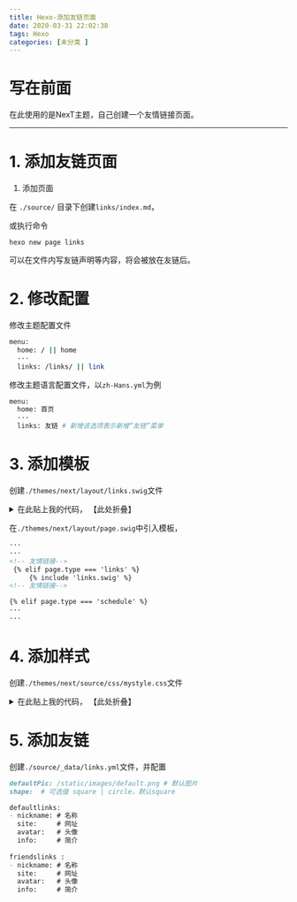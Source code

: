 ```yaml
---
title: Hexo-添加友链页面
date: 2020-03-31 22:02:38
tags: Hexo
categories: [未分类 ]
---
```


# 写在前面

在此使用的是NexT主题，自己创建一个友情链接页面。

---


# 1. 添加友链页面

1. 添加页面

在 `./source/` 目录下创建`links/index.md`，

或执行命令

```
hexo new page links
```


可以在文件内写友链声明等内容，将会被放在友链后。

<!-- more -->

# 2. 修改配置

修改主题配置文件

```bash ./themes/next/_config.yml
menu:
  home: / || home
  ···
  links: /links/ || link
```

修改主题语言配置文件，以`zh-Hans.yml`为例

```bash ./themes/next/language/zh-Hans.yml
menu:
  home: 首页
  ···
  links: 友链 # 新增该选项表示新增“友链”菜单
```


# 3. 添加模板

创建`./themes/next/layout/links.swig`文件

<details>
<summary>在此贴上我的代码， 【此处折叠】 </summary>

{% include_code lang:javascript links.swig.txt %}
</details>

在`./themes/next/layout/page.swig`中引入模板，

```html ./themes/next/layout/page.swig
···
···
<!-- 友情链接-->
 {% elif page.type === 'links' %}
	 {% include 'links.swig' %}
<!-- 友情链接-->

{% elif page.type === 'schedule' %}
···
···
```

# 4. 添加样式

创建`./themes/next/source/css/mystyle.css`文件

<details>
<summary>在此贴上我的代码， 【此处折叠】 </summary>

{% include_code lang:javascript mystyle.css %}
</details>

# 5. 添加友链

创建`./source/_data/links.yml`文件，并配置

```md ./source/_data/links.yml
defaultPic: /static/images/default.png # 默认图片
shape:  # 可选值 square | circle，默认square

defaultlinks:
- nickname: # 名称
  site:     # 网址
  avatar:   # 头像
  info:     # 简介
  
friendslinks :
- nickname: # 名称
  site:     # 网址
  avatar:   # 头像
  info:     # 简介

```

